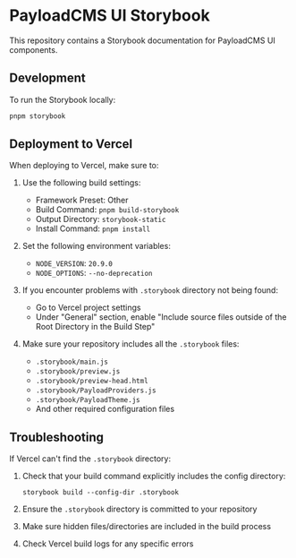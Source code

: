 # PayloadCMS UI Storybook

This repository contains a Storybook documentation for PayloadCMS UI components.

## Development

To run the Storybook locally:

```bash
pnpm storybook
```

## Deployment to Vercel

When deploying to Vercel, make sure to:

1. Use the following build settings:

   - Framework Preset: Other
   - Build Command: `pnpm build-storybook`
   - Output Directory: `storybook-static`
   - Install Command: `pnpm install`

2. Set the following environment variables:

   - `NODE_VERSION`: `20.9.0`
   - `NODE_OPTIONS`: `--no-deprecation`

3. If you encounter problems with `.storybook` directory not being found:
   - Go to Vercel project settings
   - Under "General" section, enable "Include source files outside of the Root Directory in the Build Step"
4. Make sure your repository includes all the `.storybook` files:
   - `.storybook/main.js`
   - `.storybook/preview.js`
   - `.storybook/preview-head.html`
   - `.storybook/PayloadProviders.js`
   - `.storybook/PayloadTheme.js`
   - And other required configuration files

## Troubleshooting

If Vercel can't find the `.storybook` directory:

1. Check that your build command explicitly includes the config directory:

   ```
   storybook build --config-dir .storybook
   ```

2. Ensure the `.storybook` directory is committed to your repository

3. Make sure hidden files/directories are included in the build process

4. Check Vercel build logs for any specific errors
